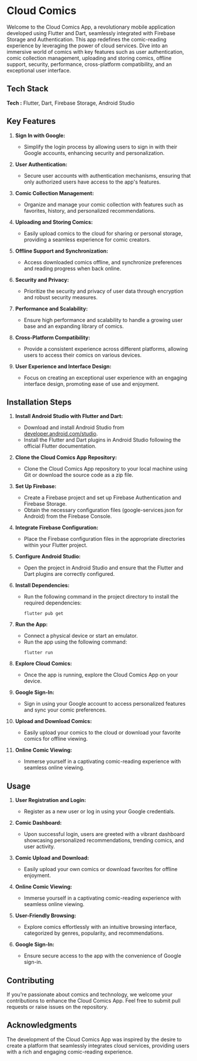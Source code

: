 
# Cloud Comics


Welcome to the Cloud Comics App, a revolutionary mobile application developed using Flutter and Dart, seamlessly integrated with Firebase Storage and Authentication. This app redefines the comic-reading experience by leveraging the power of cloud services. Dive into an immersive world of comics with key features such as user authentication, comic collection management, uploading and storing comics, offline support, security, performance, cross-platform compatibility, and an exceptional user interface.

## Tech Stack

**Tech :** Flutter, Dart, Firebase Storage, Android Studio

## Key Features
1. **Sign In with Google:**
   - Simplify the login process by allowing users to sign in with their Google accounts, enhancing security and personalization.

2. **User Authentication:**
   - Secure user accounts with authentication mechanisms, ensuring that only authorized users have access to the app's features.

3. **Comic Collection Management:**
   - Organize and manage your comic collection with features such as favorites, history, and personalized recommendations.

4. **Uploading and Storing Comics:**
   - Easily upload comics to the cloud for sharing or personal storage, providing a seamless experience for comic creators.

5. **Offline Support and Synchronization:**
   - Access downloaded comics offline, and synchronize preferences and reading progress when back online.

6. **Security and Privacy:**
   - Prioritize the security and privacy of user data through encryption and robust security measures.

7. **Performance and Scalability:**
   - Ensure high performance and scalability to handle a growing user base and an expanding library of comics.

8. **Cross-Platform Compatibility:**
   - Provide a consistent experience across different platforms, allowing users to access their comics on various devices.

9. **User Experience and Interface Design:**
   - Focus on creating an exceptional user experience with an engaging interface design, promoting ease of use and enjoyment.
## Installation Steps
1. **Install Android Studio with Flutter and Dart:**
   - Download and install Android Studio from [developer.android.com/studio](https://developer.android.com/studio).
   - Install the Flutter and Dart plugins in Android Studio following the official Flutter documentation.

2. **Clone the Cloud Comics App Repository:**
   - Clone the Cloud Comics App repository to your local machine using Git or download the source code as a zip file.

3. **Set Up Firebase:**
   - Create a Firebase project and set up Firebase Authentication and Firebase Storage.
   - Obtain the necessary configuration files (google-services.json for Android) from the Firebase Console.

4. **Integrate Firebase Configuration:**
   - Place the Firebase configuration files in the appropriate directories within your Flutter project.

5. **Configure Android Studio:**
   - Open the project in Android Studio and ensure that the Flutter and Dart plugins are correctly configured.

6. **Install Dependencies:**
   - Run the following command in the project directory to install the required dependencies:
     ```
     flutter pub get
     ```

7. **Run the App:**
   - Connect a physical device or start an emulator.
   - Run the app using the following command:
     ```
     flutter run
     ```

8. **Explore Cloud Comics:**
   - Once the app is running, explore the Cloud Comics App on your device.

9. **Google Sign-In:**
   - Sign in using your Google account to access personalized features and sync your comic preferences.

10. **Upload and Download Comics:**
    - Easily upload your comics to the cloud or download your favorite comics for offline viewing.

11. **Online Comic Viewing:**
    - Immerse yourself in a captivating comic-reading experience with seamless online viewing.

## Usage
1. **User Registration and Login:**
   - Register as a new user or log in using your Google credentials.

2. **Comic Dashboard:**
   - Upon successful login, users are greeted with a vibrant dashboard showcasing personalized recommendations, trending comics, and user activity.

3. **Comic Upload and Download:**
   - Easily upload your own comics or download favorites for offline enjoyment.

4. **Online Comic Viewing:**
   - Immerse yourself in a captivating comic-reading experience with seamless online viewing.

5. **User-Friendly Browsing:**
   - Explore comics effortlessly with an intuitive browsing interface, categorized by genres, popularity, and recommendations.

6. **Google Sign-In:**
   - Ensure secure access to the app with the convenience of Google sign-in.
## Contributing
If you're passionate about comics and technology, we welcome your contributions to enhance the Cloud Comics App. Feel free to submit pull requests or raise issues on the repository.

## Acknowledgments
The development of the Cloud Comics App was inspired by the desire to create a platform that seamlessly integrates cloud services, providing users with a rich and engaging comic-reading experience.
